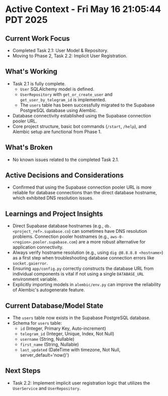 # Active Context - Fri May 16 21:05:44 PDT 2025

## Current Work Focus
- Completed Task 2.1: User Model & Repository.
- Moving to Phase 2, Task 2.2: Implicit User Registration.

## What's Working
- Task 2.1 is fully complete.
    - `User` SQLAlchemy model is defined.
    - `UserRepository` with `get_or_create_user` and `get_user_by_telegram_id` is implemented.
    - The `users` table has been successfully migrated to the Supabase PostgreSQL database using Alembic.
- Database connectivity established using the Supabase connection pooler URL.
- Core project structure, basic bot commands (`/start`, `/help`), and Alembic setup are functional from Phase 1.

## What's Broken
- No known issues related to the completed Task 2.1.

## Active Decisions and Considerations
- Confirmed that using the Supabase connection pooler URL is more reliable for database connections than the direct database hostname, which exhibited DNS resolution issues.

## Learnings and Project Insights
- Direct Supabase database hostnames (e.g., `db.<project_ref>.supabase.co`) can sometimes have DNS resolution problems. Connection pooler hostnames (e.g., `aws-0-<region>.pooler.supabase.com`) are a more robust alternative for application connectivity.
- Always verify hostname resolution (e.g., using `dig @8.8.8.8 <hostname>`) as a first step when troubleshooting database connection errors like `socket.gaierror`.
- Ensuring `app/config.py` correctly constructs the database URL from individual components is vital if not using a single `DATABASE_URL` environment variable.
- Explicitly importing models in `alembic/env.py` can improve the reliability of Alembic's autogenerate feature.

## Current Database/Model State
- The `users` table now exists in the Supabase PostgreSQL database.
- Schema for `users` table:
    - `id` (Integer, Primary Key, Auto-increment)
    - `telegram_id` (Integer, Unique, Index, Not Null)
    - `username` (String, Nullable)
    - `first_name` (String, Nullable)
    - `last_updated` (DateTime with timezone, Not Null, server_default='now()')

## Next Steps
- Task 2.2: Implement implicit user registration logic that utilizes the `UserService` and `UserRepository`.
